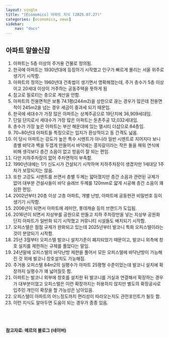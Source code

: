 ```yaml
---
layout: single
title: "[Economics] 아파트 지식 (2025.07.27)"
categories: [economics, news]
sidebar:
    nav: "docs"
---
```


## 아파트 알쓸신잡
1. 아파트는 5층 이상의 주거용 건물로 정의됨.
1. 한국에 아파트는 1930년대에 등장하기 시작했고 인구가 빠르게 몰리는 서울 위주로 생기기 시작함.
1. 아파트의 정의는 1960년대 건축법이 생기면서 명확해졌는데, 주거 층수가 5층 이상이고 20세대 이상이 거주하는 공동주택을 뜻하게 됨
1. 참고로 필로티는 층으로 계산을 안함.
1. 아파트의 전용면적은 보통 74.1평(244m2)을 상한으로 끊는 경우가 많은데 전용면적이 245m2을 넘는 경우 세금이 중과세 되기 때문임.
1. 한국에 세대수가 가장 많은 아파트는 상계주공으로 19단지에 36,909세대임.
1. 단일 단지로서 세대수가 가장 많은 아파트는 둔촌주공 12,032세대임.
1. 층수가 가장 높은 아파트는 부산 해운대에 있는 엘시티 더샵으로 84층임.
1. 70~80년대 아파트들 특징으로는 입지가 환상적이고 동 간격도 넓음.
1. 이 당시 아파트는 강도가 높은 특수 시멘트가 아니라 일반 시멘트로 지어지다 보니 층별 바닥과 벽을 두껍게 만들어서 바닥에는 콩자갈이라는 작은 돌을 채워 연식에 비해 생각보다 층간 소음이 없고 방음이 잘 되는 편임.
1. 다만 지하주차장이 없어 주차면적이 부족함.
1. 1990년대에는 1기 신도시가 건설되기 시작하며 지하주차장이 생겼지만 1세대당 1주차가 보장되지는 않음.
1. 또한 고강도 시멘트를 쓰면서 층별 두께는 얇아졌지만 층간 소음과 관련된 규제가 없어 대부분 건설사들이 바닥 슬래브 두께를 120mm로 얇게 시공해 층간 소음이 꽤 심한 편임.
1. 2002년부터 20층 이상 고층 아파트, 개별 난방, 아파트에 공동현관 비밀번호 등이 생기기 시작함.
1. 2006년이 되면서 아파트에 레미안, 롯데캐슬 등의 브랜드가 도입됨.
1. 2016년이 되면서 지상부를 공원으로 만들고 지하 주차장만을 넣는 지상부 공원화 단지 아파트가 일반화 되기 시작했고 커뮤니티 시설들도 배치되기 시작함.
1. 오피스텔은 점점 규제가 완화되고 있는데 2025년부터 발코니 특화 오피스텔이라는 것이 분양되기 시작함.
1. 25년 3월부터 오피스텔 발코니 설치기준이 폐지되었기 때문이고, 발코니 외측에 창호 설치를 제한하는 규제를 풀었다는 말임.
1. 24년말에 오피스텔의 바닥난방 제한을 풀어서 모든 오피스텔에 바닥난방이 가능해진 것 외에 발코니 창호설치도 가능해짐.
1. 주거용 오피스텔 84m2의 실평수가 아파트 25평형 수준이었는데 발코니 설치에 확장까지 실평수가 꽤 넓어질듯 함.
1. 아파트는 발코니 외부에 창호를 설치한 뒤 발코니를 거실과 연결해서 확장하는 경우가 대부분이었고 오피스텔은 이런 확장까지는 허용하지 않지만 별도의 확장공사로 입주민 개인이 확장을 할 가능성은 남아있음.
1. 오피스텔이 아파트의 어느정도까지 편리성이 따라오는지도 관전포인트가 될듯 함.
1. 이런 지식도 알아두면 도움이 되는 경우가 종종 있음.



<br/>
<br/>

#### 참고자료: 메르의 블로그 (네이버)